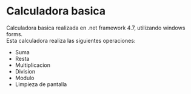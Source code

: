 ﻿# Calculadora basica
Calculadora basica realizada en .net framework 4.7, utilizando windows forms.  
Esta calculadora realiza las siguientes operaciones: 
- Suma
- Resta	
- Multiplicacion
- Division
- Modulo
- Limpieza de pantalla